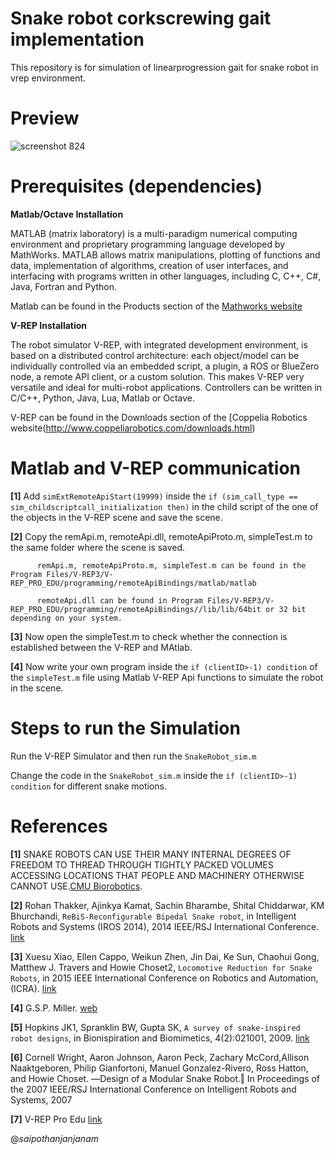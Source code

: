 # Snake robot corkscrewing gait implementation
This repository is for simulation of linearprogression gait for snake robot in vrep environment. 

# Preview
![screenshot 824](https://user-images.githubusercontent.com/32405791/47342032-42f1ae00-d6c0-11e8-9b0c-e4e63838ba33.png)

# Prerequisites (dependencies)
  
  **Matlab/Octave Installation**
  
  MATLAB (matrix laboratory) is a multi-paradigm numerical computing environment and proprietary programming language developed   by MathWorks. MATLAB allows matrix manipulations, plotting of functions and data, implementation of algorithms, creation of     user interfaces, and interfacing with programs written in other languages, including C, C++, C#, Java, Fortran and Python.

  Matlab can be found in the Products section of the [Mathworks website](https://in.mathworks.com/?s_tid=gn_logo)
  
  **V-REP Installation**
  
  The robot simulator V-REP, with integrated development environment, is based on a distributed control architecture: each       object/model can be individually controlled via an embedded script, a plugin, a ROS or BlueZero node, a remote API client, or   a custom solution. This makes V-REP very versatile and ideal for multi-robot applications. Controllers can be written in C/C++, Python, Java, Lua, Matlab or Octave.
  
  V-REP can be found in the Downloads section of the [Coppelia Robotics website(http://www.coppeliarobotics.com/downloads.html)
  
# Matlab and V-REP communication
  
  **[1]** Add `simExtRemoteApiStart(19999)` inside the `if (sim_call_type == sim_childscriptcall_initialization then)` in the child script of the one of the objects in the V-REP scene and save the scene.
  
  **[2]** Copy the remApi.m, remoteApi.dll, remoteApiProto.m, simpleTest.m to the same folder where the scene is saved.
          
          remApi.m, remoteApiProto.m, simpleTest.m can be found in the Program Files/V-REP3/V-REP_PRO_EDU/programming/remoteApiBindings/matlab/matlab
          
          remoteApi.dll can be found in Program Files/V-REP3/V-REP_PRO_EDU/programming/remoteApiBindings//lib/lib/64bit or 32 bit depending on your system.
          
  **[3]** Now open the simpleTest.m to check whether the connection is established between the V-REP and MAtlab.
  
  **[4]** Now write your own program inside the `if (clientID>-1) condition` of the `simpleTest.m` file using Matlab V-REP Api functions to simulate the robot in the scene.
  
  
  
# Steps to run the Simulation
  
 Run the V-REP Simulator and then run the `SnakeRobot_sim.m`
 
 Change the code in the `SnakeRobot_sim.m` inside the `if (clientID>-1) condition` for different snake motions. 
 
# References

  **[1]** SNAKE ROBOTS CAN USE THEIR MANY INTERNAL DEGREES OF FREEDOM TO THREAD THROUGH TIGHTLY PACKED VOLUMES ACCESSING LOCATIONS THAT   PEOPLE AND MACHINERY OTHERWISE CANNOT USE.[CMU Biorobotics](http://biorobotics.ri.cmu.edu/projects/modsnake/).
  
  **[2]** Rohan Thakker, Ajinkya Kamat, Sachin Bharambe, Shital Chiddarwar, KM Bhurchandi, `ReBiS-Reconfigurable Bipedal Snake robot`, in Intelligent Robots and Systems (IROS 2014), 2014 IEEE/RSJ International Conference. [link](http://www.ivlabs.in/uploads/5/1/1/3/51135457/06942577.pdf) 
  
  **[3]** Xuesu Xiao, Ellen Cappo, Weikun Zhen, Jin Dai, Ke Sun, Chaohui Gong, Matthew J. Travers
and Howie Choset2, `Locomotive Reduction for Snake Robots`, in 2015 IEEE International Conference on Robotics and Automation, (ICRA). [link](http://biorobotics.ri.cmu.edu/papers/paperUploads/3367.pdf)
  
  **[4]** G.S.P. Miller. [web](www.snakerobots.com)
  
  **[5]** Hopkins JK1, Spranklin BW, Gupta SK, `A survey of snake-inspired robot designs`, in Bionispiration and Biomimetics, 4(2):021001, 2009. [link](http://ruk.usc.edu/bio/gupta/BB09_Hopkins_draft.pdf)
  
  **[6]** Cornell Wright, Aaron Johnson, Aaron Peck, Zachary McCord,Allison Naaktgeboren, Philip Gianfortoni, Manuel Gonzalez-Rivero, Ross Hatton, and Howie Choset. ―Design of a Modular Snake Robot.‖ In Proceedings of the 2007 IEEE/RSJ International Conference on Intelligent Robots and Systems, 2007 
  
  **[7]** V-REP Pro Edu [link](http://www.coppeliarobotics.com/downloads.html)
    
@*saipothanjanjanam*

